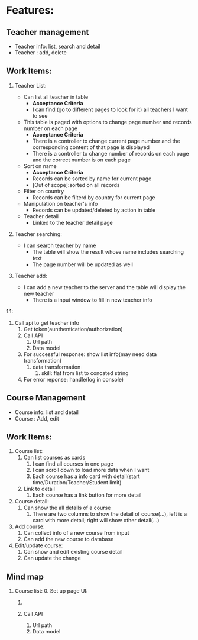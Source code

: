 # Features:
## Teacher management
- Teacher info: list, search and detail
- Teacher : add, delete

## Work Items:
1. Teacher List:
    - Can list all teacher in table
      - **Acceptance Criteria**
      - I can find (go to different pages to look for it) all teachers I want to see
    - This table is paged with options to change page number and records number on each page
      - **Acceptance Criteria**
      - There is a controller to change current page number and the corresponding content of that page is displayed
      - There is a controller to change number of records on each page and the correct number is on each page
    - Sort on name
      - **Acceptance Criteria**
      - Records can be sorted by name for current page
      - [Out of scope]:sorted on all records
    - Filter on country
      - Records can be filterd by country for current page
    - Manipulation on teacher's info
      - Records can be updated/deleted by action in table
    - Teacher detail
      - Linked to the teacher detail page

2. Teacher searching:
   - I can search teacher by name
     - The table will show the result whose name includes searching text 
     - The page number will be updated as well
3. Teacher add:
    - I can add a new teacher to the server and the table will display the new teacher
      - There is a input window to fill in new teacher info

1.1:
1. Call api to get teacher info
   1. Get token(aunthentication/authorization)
   2. Call API
      1. Url path
      2. Data model
   3. For successful response: show list info(may need data transformation)
      1. data transformation
         1. skill: flat from list to concated string
   4. For error reponse: handle(log in console)


## Course Management
- Course info: list and detail
- Course : Add, edit

## Work Items:
1. Course list:
   1. Can list courses as cards
      1. I can find all courses in one page
      2. I can scroll down to load more data when I want
      3. Each course has a info card with detail(start time/Duration/Teacher/Student limit)
   2. Link to detail
      1. Each course has a link button for more detail 
2. Course detail:
   1. Can show the all details of a course
      1. There are two columns to show the detail of course(...), left is a card with more detail; right will show other detail(...)
3. Add course:
   1. Can collect info of a new course from input
   2. Can add the new course to database
4. Edit/update course:
   1. Can show and edit existing course detail
   2. Can update the change


## Mind map 
1. Course list:
   0. Set up page UI:
      1. <DashBoard> <Breadcrumb> <List>
   
   1. Call API
      1. Url path
      2. Data model